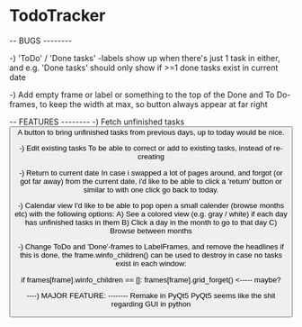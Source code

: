 # TodoTracker

-- BUGS --------

-) 'ToDo' / 'Done tasks' -labels show up when there's just 1 task in either, and e.g. 'Done tasks' should only show if >=1 done tasks exist in current date

-) Add empty frame or label or something to the top of the Done and To Do-frames, to keep the width at max, so button always appear at far right


-- FEATURES --------
-) Fetch unfinished tasks <Button>
  A button to bring unfinished tasks from previous days, up to today would be nice.
  
-) Edit existing tasks
  To be able to correct or add to existing tasks, instead of re-creating
  
-) Return to current date
  In case i swapped a lot of pages around, and forgot (or got far away) from the current date, i'd like to be able to click a 'return' button or similar to with one click go back to today.
  
-) Calendar view
  I'd like to be able to pop open a small calender (browse months etc) with the following options:
  A) See a colored view (e.g. gray / white) if each day has unfinished tasks in them
  B) Click a day in the month to go to that day
  C) Browse between months
  

-) Change ToDo and 'Done'-frames to LabelFrames, and remove the headlines
  if this is done, the frame.winfo_children() can be used to destroy in case no tasks exist in each window:

  if frames[frame].winfo_children == []:
    frames[frame].grid_forget()           <----- maybe?
  
  ----) MAJOR FEATURE: -------- Remake in PyQt5
  PyQt5 seems like the shit regarding GUI in python
 
  

